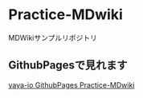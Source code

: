 # Practice-MDwiki
MDWikiサンプルリポジトリ

## GithubPagesで見れます

[yaya-io GithubPages Practice-MDwiki](https://yaya-io.github.io/Practice-MDwiki/index.html#!index.md)

